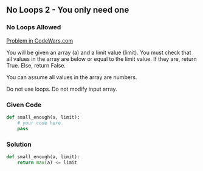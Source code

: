 ## No Loops 2 - You only need one
### No Loops Allowed

[Problem in CodeWars.com](https://www.codewars.com/kata/no-loops-1-small-enough)

You will be given an array (a) and a limit value (limit). You must check that all values in the array are below or equal to the limit value. If they are, return True. Else, return False.

You can assume all values in the array are numbers.

Do not use loops. Do not modify input array.

### Given Code

```python
def small_enough(a, limit):
    # your code here
    pass
```

### Solution

```python
def small_enough(a, limit): 
    return max(a) <= limit
```

